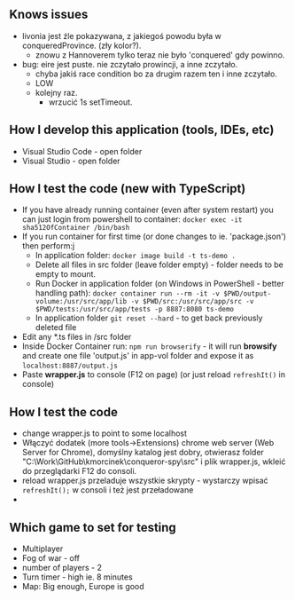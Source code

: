 ## Knows issues

* livonia jest źle pokazywana, z jakiegoś powodu była w conqueredProvince. (zły kolor?).
  * znowu z Hannoverem tylko teraz nie było 'conquered' gdy powinno.
* bug: eire jest puste. nie zczytało prowincji, a inne zczytało.
	- chyba jakiś race condition bo za drugim razem ten i inne zczytało.
	- LOW
	- kolejny raz.
		- wrzucić 1s setTimeout.

## How I develop this application (tools, IDEs, etc)

* Visual Studio Code - open folder
* Visual Studio - open folder

## How I test the code (new with TypeScript)

* If you have already running container (even after system restart) you can just login from powershell to container: `docker exec -it sha512OfContainer /bin/bash`
* If you run container for first time (or done changes to ie. 'package.json') then perform:j
  * In application folder: `docker image build -t ts-demo .`
  * Delete all files in src folder (leave folder empty) - folder needs to be empty to mount.
  * Run Docker in application folder (on Windows in PowerShell - better handling path): `docker container run --rm -it -v $PWD/output-volume:/usr/src/app/lib -v $PWD/src:/usr/src/app/src -v $PWD/tests:/usr/src/app/tests -p 8887:8080 ts-demo`
  * In application folder `git reset --hard` - to get back previously deleted file
* Edit any *.ts files in /src folder
* Inside Docker Container run: `npm run browserify` - it will run **browsify** and create one file 'output.js' in app-vol folder and expose it as `localhost:8887/output.js`
* Paste **wrapper.js** to console (F12 on page) (or just reload `refreshIt()` in console)

## How I test the code

* change wrapper.js to point to some localhost
* Włączyć dodatek (more tools->Extensions) chrome web server (Web Server for Chrome), domyślny katalog jest dobry, otwierasz folder "C:\Work\GitHub\kmorcinek\conqueror-spy\src" i plik wrapper.js, wkleić do przeglądarki F12 do consoli.
* reload wrapper.js przeladuje wszystkie skrypty - wystarczy wpisać `refreshIt();` w consoli i też jest przeładowane
* 

## Which game to set for testing

* Multiplayer
* Fog of war - off
* number of players - 2
* Turn timer - high ie. 8 minutes
* Map: Big enough, Europe is good
